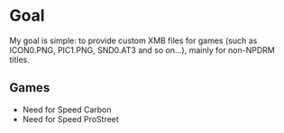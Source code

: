 # Goal
My goal is simple: to provide custom XMB files for games (such as ICON0.PNG, PIC1.PNG, SND0.AT3 and so on...), mainly for non-NPDRM titles.

## Games
- Need for Speed Carbon
- Need for Speed ProStreet
